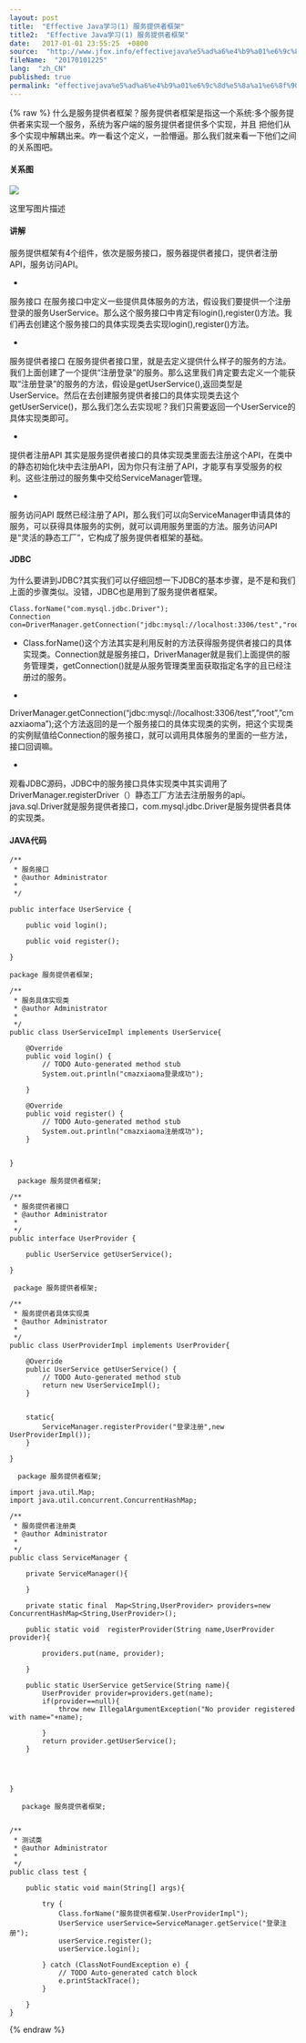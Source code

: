 ```yaml
---
layout: post
title:  "Effective Java学习(1) 服务提供者框架"
title2:  "Effective Java学习(1) 服务提供者框架"
date:   2017-01-01 23:55:25  +0800
source:  "http://www.jfox.info/effectivejava%e5%ad%a6%e4%b9%a01%e6%9c%8d%e5%8a%a1%e6%8f%90%e4%be%9b%e8%80%85%e6%a1%86%e6%9e%b6.html"
fileName:  "20170101225"
lang:  "zh_CN"
published: true
permalink: "effectivejava%e5%ad%a6%e4%b9%a01%e6%9c%8d%e5%8a%a1%e6%8f%90%e4%be%9b%e8%80%85%e6%a1%86%e6%9e%b6.html"
---
```

{% raw %}
什么是服务提供者框架？服务提供者框架是指这一个系统:多个服务提供者来实现一个服务，系统为客户端的服务提供者提供多个实现，并且
把他们从多个实现中解耦出来。咋一看这个定义，一脸懵逼。那么我们就来看一下他们之间的关系图吧。

#### 关系图
![](/wp-content/uploads/2017/07/1499518243.png) 
 
   这里写图片描述 
  
  

#### 讲解

服务提供框架有4个组件，依次是服务接口，服务器提供者接口，提供者注册API，服务访问API。

- 
服务接口
在服务接口中定义一些提供具体服务的方法，假设我们要提供一个注册登录的服务UserService。那么这个服务接口中肯定有login(),register()方法。我们再去创建这个服务接口的具体实现类去实现login(),register()方法。

- 
服务提供者接口
在服务提供者接口里，就是去定义提供什么样子的服务的方法。我们上面创建了一个提供“注册登录”的服务。那么这里我们肯定要去定义一个能获取“注册登录”的服务的方法，假设是getUserService(),返回类型是UserService。然后在去创建服务提供者接口的具体实现类去这个getUserService()，那么我们怎么去实现呢？我们只需要返回一个UserService的具体实现类即可。

- 
提供者注册API
其实是服务提供者接口的具体实现类里面去注册这个API，在类中的静态初始化块中去注册API，因为你只有注册了API，才能享有享受服务的权利。这些注册过的服务集中交给ServiceManager管理。

- 
服务访问API
既然已经注册了API，那么我们可以向ServiceManager申请具体的服务，可以获得具体服务的实例，就可以调用服务里面的方法。服务访问API是“灵活的静态工厂”，它构成了服务提供者框架的基础。

#### JDBC

为什么要讲到JDBC?其实我们可以仔细回想一下JDBC的基本步骤，是不是和我们上面的步骤类似。没错，JDBC也是用到了服务提供者框架。

    Class.forName("com.mysql.jdbc.Driver");   
    Connection con=DriverManager.getConnection("jdbc:mysql://localhost:3306/test","root","cmazxiaoma");

- Class.forName()这个方法其实是利用反射的方法获得服务提供者接口的具体实现类。Connection就是服务接口，DriverManager就是我们上面提供的服务管理类，getConnection()就是从服务管理类里面获取指定名字的且已经注册过的服务。

- 
DriverManager.getConnection(“jdbc:mysql://localhost:3306/test”,”root”,”cmazxiaoma”);这个方法返回的是一个服务接口的具体实现类的实例，把这个实现类的实例赋值给Connection的服务接口，就可以调用具体服务的里面的一些方法，接口回调嘛。

- 
观看JDBC源码，JDBC中的服务接口具体实现类中其实调用了DriverManager.registerDriver（）静态工厂方法去注册服务的api。java.sql.Driver就是服务提供者接口，com.mysql.jdbc.Driver是服务提供者具体的实现类。

#### JAVA代码

    /**
     * 服务接口
     * @author Administrator
     *
     */
    
    public interface UserService {
    
        public void login();
    
        public void register();
    
    }

    package 服务提供者框架;
    
    /**
     * 服务具体实现类
     * @author Administrator
     *
     */
    public class UserServiceImpl implements UserService{
    
        @Override
        public void login() {
            // TODO Auto-generated method stub
            System.out.println("cmazxiaoma登录成功");
    
        }
    
        @Override
        public void register() {
            // TODO Auto-generated method stub
            System.out.println("cmazxiaoma注册成功");
        }
    
    
    }

      package 服务提供者框架;
    
    /**
     * 服务提供者接口
     * @author Administrator
     *
     */
    public interface UserProvider {
    
        public UserService getUserService();
    
    }

     package 服务提供者框架;
    
    /**
     * 服务提供者具体实现类
     * @author Administrator
     *
     */
    public class UserProviderImpl implements UserProvider{
    
        @Override
        public UserService getUserService() {
            // TODO Auto-generated method stub
            return new UserServiceImpl();
        }
    
    
        static{
            ServiceManager.registerProvider("登录注册",new UserProviderImpl());
        }
    
    }

      package 服务提供者框架;
    
    import java.util.Map;
    import java.util.concurrent.ConcurrentHashMap;
    
    /**
     * 服务提供者注册类
     * @author Administrator
     *
     */
    public class ServiceManager {
    
        private ServiceManager(){
    
        }
    
        private static final  Map<String,UserProvider> providers=new ConcurrentHashMap<String,UserProvider>();
    
        public static void  registerProvider(String name,UserProvider provider){
    
            providers.put(name, provider);
    
        }
    
        public static UserService getService(String name){
            UserProvider provider=providers.get(name);
            if(provider==null){
                throw new IllegalArgumentException("No provider registered with name="+name);
    
            }
            return provider.getUserService();
        }
    
    
    
    
    }

       package 服务提供者框架;
    
    
    /**
     * 测试类
     * @author Administrator
     *
     */
    public class test {
    
        public static void main(String[] args){
    
            try {
                Class.forName("服务提供者框架.UserProviderImpl");
                UserService userService=ServiceManager.getService("登录注册");
                userService.register();
                userService.login();
    
            } catch (ClassNotFoundException e) {
                // TODO Auto-generated catch block
                e.printStackTrace();
            }
    
        }
    }
{% endraw %}
